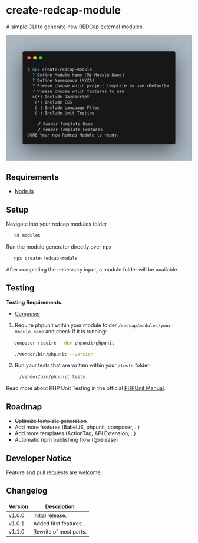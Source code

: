 # create-redcap-module
A simple CLI to generate new REDCap external modules.

![alt text](/create-redcap-module-carbon.png "Screenshot")


## Requirements

- [Node.js](https://nodejs.org/en/)

## Setup

Navigate into your redcap modules folder

```bash
   cd modules
``` 

Run the module generator directly over npx

```bash
   npx create-redcap-module
``` 

After completing the necessary input, a module folder will be available.

## Testing

**Testing Requirements**.
- [Composer](https://getcomposer.org/)

1. Require phpunit within your module folder `/redcap/modules/your-module-name` and check if it is running:

```bash
   composer require --dev phpunit/phpunit
``` 

```bash
   ./vendor/bin/phpunit --version
``` 

2. Run your tests that are written within your `/tests` folder:

```bash
    ./vendor/bin/phpunit tests
``` 
Read more about PHP Unit Testing in the official [PHPUnit Manual](https://phpunit.readthedocs.io/en/9.5/index.html).


## Roadmap

- ~~Optimize template generation~~
- Add more features (BabelJS, phpunit, composer, ..)
- Add more templates (ActionTag, API Extension, ..)
- Automatic npm publishing flow (@release)

## Developer Notice

Feature and pull requests are welcome.

## Changelog

Version | Description
------- | --------------------
v1.0.0  | Initial release.
v1.0.1  | Added first features.
v1.1.0  | Rewrite of most parts.
